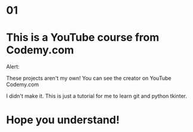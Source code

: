 # 01

# This is a YouTube  course from Codemy.com

Alert:


These projects aren't my own! You can see the creator on YouTube Codemy.com

I didn't make it. This is just a tutorial for me to learn git and python tkinter. 


# Hope you understand!